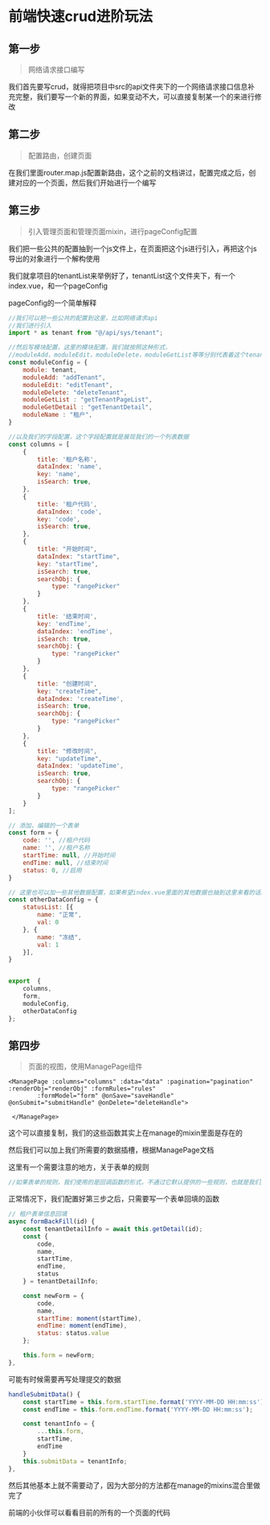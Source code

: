 # 前端快速crud进阶玩法

## 第一步

> 网络请求接口编写

我们首先要写crud，就得把项目中src的api文件夹下的一个网络请求接口信息补充完整，我们要写一个新的界面，如果变动不大，可以直接复制某一个的来进行修改



## 第二步

> 配置路由，创建页面

在我们里面router.map.js配置新路由，这个之前的文档讲过，配置完成之后，创建对应的一个页面，然后我们开始进行一个编写



## 第三步

> 引入管理页面和管理页面mixin，进行pageConfig配置

我们把一些公共的配置抽到一个js文件上，在页面把这个js进行引入，再把这个js导出的对象进行一个解构使用

我们就拿项目的tenantList来举例好了，tenantList这个文件夹下，有一个index.vue，和一个pageConfig

pageConfig的一个简单解释

```js
//我们可以把一些公共的配置到这里，比如网络请求api
//我们进行引入
import * as tenant from "@/api/sys/tenant";

//然后写模块配置，这里的模块配置，我们就按照这种形式，
//moduleAdd，moduleEdit，moduleDelete，moduleGetList等等分别代表着这个tenant的所有网络请求的导出的方法，在我们的manage的mixin会使用到
const moduleConfig = {
    module: tenant,
    moduleAdd: "addTenant",
    moduleEdit: "editTenant",
    moduleDelete: "deleteTenant",
    moduleGetList : "getTenantPageList",
    moduleGetDetail : "getTenantDetail",
    moduleName : "租户",
}

//以及我们的字段配置，这个字段配置就是展现我们的一个列表数据
const columns = [
    {
        title: '租户名称',
        dataIndex: 'name',
        key: 'name',
        isSearch: true,
    },
    {
        title: '租户代码',
        dataIndex: 'code',
        key: 'code',
        isSearch: true,
    },
    {
        title: "开始时间",
        dataIndex: "startTime",
        key: "startTime",
        isSearch: true,
        searchObj: {
            type: "rangePicker"
        }
    },
    {
        title: '结束时间',
        key: 'endTime',
        dataIndex: 'endTime',
        isSearch: true,
        searchObj: {
            type: "rangePicker"
        }
    },
    {
        title: "创建时间",
        key: "createTime",
        dataIndex: 'createTime',
        isSearch: true,
        searchObj: {
            type: "rangePicker"
        }
    },
    {
        title: "修改时间",
        key: "updateTime",
        dataIndex: 'updateTime',
        isSearch: true,
        searchObj: {
            type: "rangePicker"
        }
    }
];

// 添加，编辑的一个表单
const form = {
    code: '', //租户代码
    name: '', //租户名称
    startTime: null, //开始时间 
    endTime: null, //结束时间
    status: 0, //启用
}

// 这里也可以加一些其他数据配置，如果希望index.vue里面的其他数据也抽到这里来看的话就可以这么写
const otherDataConfig = {
    statusList: [{
        name: "正常",
        val: 0
    }, {
        name: "冻结",
        val: 1
    }],
}


export  {
    columns,
    form,
    moduleConfig,
    otherDataConfig
};
```



## 第四步

> 页面的视图，使用ManagePage组件

```vue
<ManagePage :columns="columns" :data="data" :pagination="pagination" :renderObj="renderObj" :formRules="rules"
        :formModel="form" @onSave="saveHandle" @onSubmit="submitHandle" @onDelete="deleteHandle">
            
 </ManagePage>
```

这个可以直接复制，我们的这些函数其实上在manage的mixin里面是存在的

然后我们可以加上我们所需要的数据插槽，根据ManagePage文档

这里有一个需要注意的地方，关于表单的规则

```js
//如果表单的规则，我们使用的是回调函数的形式，不通过它默认提供的一些规则，也就是我们要是用到data的一些值，那我们的这个表单验证函数必须放在data里面才可以生效
```



正常情况下，我们配置好第三步之后，只需要写一个表单回填的函数

```js
// 租户表单信息回填
async formBackFill(id) {
    const tenantDetailInfo = await this.getDetail(id);
    const {
        code,
        name,
        startTime,
        endTime,
        status
    } = tenantDetailInfo;

    const newForm = {
        code,
        name,
        startTime: moment(startTime),
        endTime: moment(endTime),
        status: status.value
    };

    this.form = newForm;
},
```



可能有时候需要再写处理提交的数据

```js
handleSubmitData() {
    const startTime = this.form.startTime.format('YYYY-MM-DD HH:mm:ss');
    const endTime = this.form.endTime.format('YYYY-MM-DD HH:mm:ss');

    const tenantInfo = {
        ...this.form,
        startTime,
        endTime
    }
    this.submitData = tenantInfo;
},
```



然后其他基本上就不需要动了，因为大部分的方法都在manage的mixins混合里做完了



前端的小伙伴可以看看目前的所有的一个页面的代码